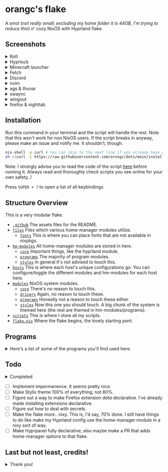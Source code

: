 # orangc's flake
A smol (*not really small; excluding my home folder it is 44GB, I'm trying to reduce this*) n' cozy NixOS with Hyprland flake.

## Screenshots
<details> 
<summary>Rofi</summary>

![Bindings](https://raw.githubusercontent.com/orxngc/dots/anacreon/.github/bindings.png)
![Application launcher](https://raw.githubusercontent.com/orxngc/dots/anacreon/.github/application-launcher.png)
![Wallpaper selector](https://raw.githubusercontent.com/orxngc/dots/anacreon/.github/wallpaper-selector.png)
</details>
<details>
<summary>Hyprlock</summary>

![Lockscreen 1](https://raw.githubusercontent.com/orxngc/dots/anacreon/.github/lockscreen-1.png)
![Lockscreen 2](https://raw.githubusercontent.com/orxngc/dots/anacreon/.github/lockscreen-2.png)
</details>
<details> 
<summary>Minecraft launcher</summary>

![Minecraft launcher](https://raw.githubusercontent.com/orxngc/dots/anacreon/.github/minecraft-launcher.png)
</details>
<details> 
<summary>Fetch</summary>

![Fetch](https://raw.githubusercontent.com/orxngc/dots/anacreon/.github/fetch.png)
</details>
<details> 
<summary>Discord</summary>

![Fetch](https://raw.githubusercontent.com/orxngc/dots/anacreon/.github/discord.png)
</details>
<details> 
<summary>nvim</summary>

![nvim](https://raw.githubusercontent.com/orxngc/dots/anacreon/.github/nvim.png)
</details>
<details> 
<summary>ags & thunar</summary>

![ags & thunar](https://raw.githubusercontent.com/orxngc/dots/anacreon/.github/ags-thunar.png)
</details>
<details> 
<summary>swaync</summary>

![swaync](https://raw.githubusercontent.com/orxngc/dots/anacreon/.github/swaync.png)
</details>
<details> 
<summary>wlogout</summary>

![wlogout](https://raw.githubusercontent.com/orxngc/dots/anacreon/.github/wlogout.png)
</details>
<details> 
<summary>firefox & nighttab</summary>

![firefox](https://raw.githubusercontent.com/orxngc/dots/anacreon/.github/firefox.png)
</details>

## Installation
Run this command in your terminal and the script will handle the rest. Note that this won't work for non NixOS users. If the script breaks in anyway, please make an issue and notify me. It shouldn't, though.

```sh
nix-shell -p curl # You can skip to the next line if you already have curl installed.
sh <(curl -L https://raw.githubusercontent.com/orxngc/dots/main/install.sh)
```
Note: I strongly advise you to read the code of the script [here](github.com/orxngc/dots/blob/main/install.sh) before running it. Always read and thoroughly check scripts you see online for your own safety..! 

Press `SUPER + ?` to open a list of all keybindings.

## Structure Overview
This is a very modular flake.

- [`.github`](.github) The assets files for the README.
- [`files`](files) Files which various home-manager modules utilize.
    - [`fonts`](files/fonts) This is where you can place fonts that are not available in nixpkgs.
- [`hm-modules`](hm-modules) All home-manager modules are stored in here.
    - [`core`](hm-modules/core) Important things, like the hyprland module.
    - [`programs`](hm-modules/programs) The majority of program modules.
    - [`styles`](hm-modules/styles) In general it's not advised to touch this.
- [`hosts`](hosts) This is where each host's unique configurations go. You can configure/toggle the different modules and hm-modules for each host here.
- [`modules`](modules) NixOS system modules.
    - [`core`](modules/core) There's no reason to touch this.
    - [`drivers`](modules/core) Again, no reason to touch these.
    - [`programs`](modules/programs) Honestly not a reason to touch these either.
    - [`styles`](modules/styles) Now this one you should touch. A big chunk of the system is themed here (the rest are themed in hm-modules/programs).
- [`scripts`](scripts) This is where I store all my scripts.
- [`flake.nix`](flake.nix) Where the flake begins, the lovely starting pont.

## Programs
<details>
<summary>Here's a list of some of the programs you'll find used here.</summary>

- `hyprland`
- `rofi`
- `neovim`
- `vscodium`
- `thunar`
- `kitty`
- `ags`
- `firefox`
- `hyprlock`
</details>

## Todo
<details> 
<summary>Completed</summary>

- [x] ~~Write an installation script.~~
- [x] ~~Create a rofi wallpaper selector thing.~~
- [x] ~~Make swaync notifications pretty.~~
- [x] ~~Make those annoying folders in $HOME disappear, they aren't welcome.~~
- [x] ~~Add something that lists all the keybindings.~~
- [x] ~~Move back to SDDM or some other DM because I want something pretty.~~
- [x] ~~Update README screenshots.~~
- [x] ~~Make a screen recording script with wf-recorder.~~
- [x] ~~Cleanup/optimize the flake — try to make it take up less disk space.~~
- [x] ~~Make both browsers declarative.~~
- [x] ~~Fix the installation script.~~
- [x] ~~Fix MIME types.~~
- [x] ~~Restructure the flake and make it modular.~~
- [x] ~~Make Vencord fully declarative.~~
- [x] ~~Use the VScodium home-manager module to its fullest extent.~~
</details>

- [ ] Implement impermanence. It seems pretty nice.
- [ ] Make Stylix theme 100% of everything, not 80%.
- [ ] Figure out a way to make Firefox extension *data* declarative. I've already made installing extensions declarative.
- [ ] Figure out how to deal with secrets.
- [ ] Make the flake more.. nixy.  This is, I'd say, 70% done. I still have things to do like make my Hyprland config use the home-manager module in a nixy sort of way.
- [ ] Make Hyprpanel fully declarative; also maybe make a PR that adds home-manager options to that flake.

## Last but not least, credits!
<details>
<summary>Thank you!</summary>

- the vimjoyer youtube channel, for making immensely helpful videos that saved me hours and hours of pain
- https://github.com/NotAShelf/nyx/ — teaching me how many different parts of how nix works, and many tidbits of code
- https://gitlab.com/Zaney/zaneyos — teaching me how many different parts of how nix works, and several tidbits of code 
- https://github.com/Jas-SinghFSU/HyprPanel — The ags configuration that I use.
- https://github.com/MrVivekRajan/Hypr-Dots — The hyprlock config inspiration.
- https://github.com/elythh/nixvim — The neovim configuration I use.
</details>
